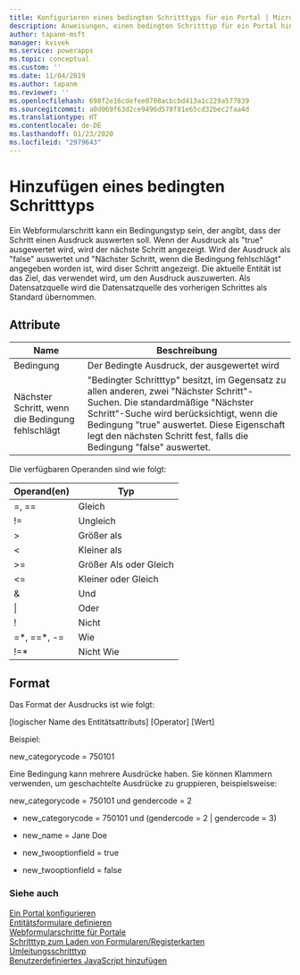 ```yaml
---
title: Konfigurieren eines bedingten Schritttyps für ein Portal | MicrosoftDocs
description: Anweisungen, einen bedingten Schritttyp für ein Portal hinzuzufügen und zu konfigurieren.
author: tapanm-msft
manager: kvivek
ms.service: powerapps
ms.topic: conceptual
ms.custom: ''
ms.date: 11/04/2019
ms.author: tapanm
ms.reviewer: ''
ms.openlocfilehash: 698f2e16cdefee0708acbcbd413a1c229a577839
ms.sourcegitcommit: a0d069f63d2ce9496d578f81e65cd32bec2faa4d
ms.translationtype: HT
ms.contentlocale: de-DE
ms.lasthandoff: 01/23/2020
ms.locfileid: "2979643"
---
```

# <a name="add-a-conditional-step-type"></a>Hinzufügen eines bedingten Schritttyps

Ein Webformularschritt kann ein Bedingungstyp sein, der angibt, dass der Schritt einen Ausdruck auswerten soll. Wenn der Ausdruck als "true" ausgewertet wird, wird der nächste Schritt angezeigt. Wird der Ausdruck als "false" auswertet und "Nächster Schritt, wenn die Bedingung fehlschlägt" angegeben worden ist, wird diser Schritt angezeigt. Die aktuelle Entität ist das Ziel, das verwendet wird, um den Ausdruck auszuwerten. Als Datensatzquelle wird die Datensatzquelle des vorherigen Schrittes als Standard übernommen.

## <a name="attributes"></a>Attribute

| Name                         | Beschreibung                                                                                                                                                                                                                          |
|------------------------------|--------------------------------------------------------------------------------------------------------------------------------------------------------------------------------------------------------------------------------------|
| Bedingung                    | Der Bedingte Ausdruck, der ausgewertet wird                                                                                                                                                                                           |
| Nächster Schritt, wenn die Bedingung fehlschlägt | "Bedingter Schritttyp" besitzt, im Gegensatz zu allen anderen, zwei "Nächster Schritt"-Suchen. Die standardmäßige "Nächster Schritt"-Suche wird berücksichtigt, wenn die Bedingung "true" auswertet. Diese Eigenschaft legt den nächsten Schritt fest, falls die Bedingung "false" auswertet. |

Die verfügbaren Operanden sind wie folgt:

| Operand(en)    | Typ                   |
|---------------|------------------------|
| =, ==         | Gleich                 |
| !=            | Ungleich             |
| &gt;          | Größer als           |
| &lt;          | Kleiner als              |
| &gt;=         | Größer Als oder Gleich |
| &lt;=         | Kleiner oder Gleich    |
| &             | Und                    |
| \|             | Oder                     |
| !             | Nicht                    |
| =\*, ==\*, -= | Wie                   |
| !=\*          | Nicht Wie               |

## <a name="format"></a>Format

Das Format der Ausdrucks ist wie folgt:

\[logischer Name des Entitätsattributs\] \[Operator\] \[Wert\]

Beispiel:

new\_categorycode = 750101

Eine Bedingung kann mehrere Ausdrücke haben. Sie können Klammern verwenden, um geschachtelte Ausdrücke zu gruppieren, beispielsweise:

new\_categorycode = 750101 und gendercode = 2

-   new\_categorycode = 750101 und (gendercode = 2 | gendercode = 3)

-   new\_name = Jane Doe

-   new\_twooptionfield = true

-   new\_twooptionfield = false

### <a name="see-also"></a>Siehe auch

[Ein Portal konfigurieren](configure-portal.md)  
[Entitätsformulare definieren](entity-forms.md)  
[Webformularschritte für Portale](web-form-steps.md)  
[Schritttyp zum Laden von Formularen/Registerkarten](load-form-step.md)  
[Umleitungsschritttyp](add-redirect-step.md)  
[Benutzerdefiniertes JavaScript hinzufügen](add-custom-javascript.md)  


